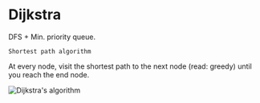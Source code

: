 # Dijkstra

DFS + Min. priority queue. 

```admonish note
Shortest path algorithm
```

At every node, visit the shortest path to the next node (read: greedy) until you reach the end node.

![Dijkstra's algorithm](https://upload.wikimedia.org/wikipedia/commons/thumb/5/57/Dijkstra_Animation.gif/220px-Dijkstra_Animation.gif)